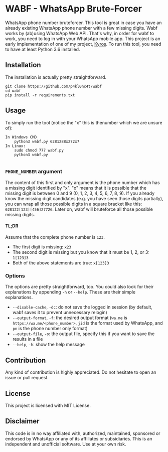 # WABF - WhatsApp Brute-Forcer
WhatsApp phone number bruteforcer. This tool is great in case you have an already existing WhatsApp phone number with
a few missing digits.
Wabf works by (ab)using WhatsApp Web API. That's why, in order for wabf to work, you need to log in with your WhatsApp mobile app.
This project is an early implementation of one of my project, [Kyros](https://github.com/p4kl0nc4t/kyros).
To run this tool, you need to have at least Python 3.6 installed.

## Installation
The installation is actually pretty straightforward.
```
git clone https://github.com/p4kl0nc4t/wabf
cd wabf
pip install -r requirements.txt
```

## Usage
To simply run the tool (notice the "x" this is thenumber which we are unsure of):
```
In Windows CMD
    python3 wabf.py 6281288x272x7
In Linux:
    sudo chmod 777 wabf.py
    python3 wabf.py
     
```
### `PHONE_NUMBER` argument
The content of this first and only argument is the phone number which has a missing digit identified by "x". 
"x" means that it is possible that the missing digit is between 0 and 9 (0, 1, 2, 3, 4, 5, 6, 7, 8, 9).
If you already know the missing digit candidates (e.g. you have seen those digits partially), you can wrap all
those possible digits in a square bracket like this: `628122[123][456]27726`. 
Later on, wabf will bruteforce all those possible missing digits.

#### TL;DR
Assume that the complete phone number is `123`.
- The first digit is missing: `x23`
- The second digit is missing but you know that it must be 1, 2, or 3: `1[123]3`
- Both of the above statements are true: `x[123]3`

### Options
The options are pretty straightforward, too. You could also look for their explanations by appending `-h` or `--help`.
These are their simple explanations.
- `--disable-cache`, `-dc`: do not save the logged in session (by default, wabf saves it to prevent unnecessary relogin)
- `--output-format`, `-f`: the desired output format (`wa.me` is `https://wa.me/<phone_number>`, `jid` is the format used
by WhatsApp, and `pn` is the phone number only format)
- `--output-file`, `-o`: the output file, specify this if you want to save the results in a file
- `--help`, `-h`: show the help message


## Contribution
Any kind of contribution is highly appreciated. Do not hesitate to open an issue or pull request.

## License
This project is licensed with MIT License.

## Disclaimer
This code is in no way affiliated with, authorized, maintained, sponsored
or endorsed by WhatsApp or any of its affiliates or subsidiaries. This is
an independent and unofficial software. Use at your own risk.
